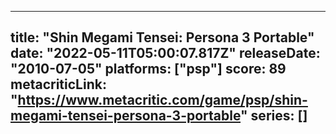 
---
title: "Shin Megami Tensei: Persona 3 Portable"
date: "2022-05-11T05:00:07.817Z"
releaseDate: "2010-07-05"
platforms: ["psp"]
score: 89
metacriticLink: "https://www.metacritic.com/game/psp/shin-megami-tensei-persona-3-portable"
series: []
---
